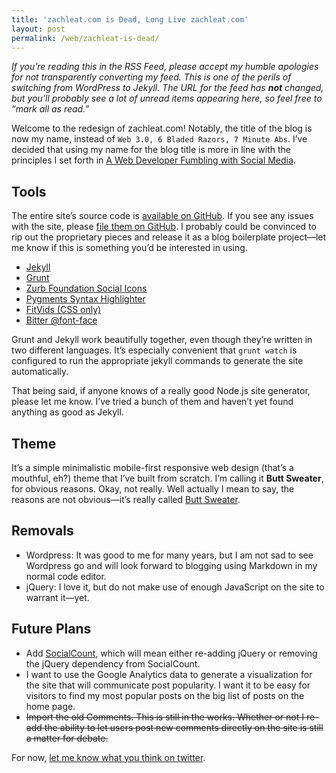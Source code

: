 ```yaml
---
title: 'zachleat.com is Dead, Long Live zachleat.com'
layout: post
permalink: /web/zachleat-is-dead/
---
```


*If you’re reading this in the RSS Feed, please accept my humble apologies for not transparently converting my feed. This is one of the perils of switching from WordPress to Jekyll. The URL for the feed has **not** changed, but you’ll probably see a lot of unread items appearing here, so feel free to “mark all as read.”*

Welcome to the redesign of zachleat.com! Notably, the title of the blog is now my name, instead of `Web 3.0, 6 Bladed Razors, 7 Minute Abs`. I’ve decided that using my name for the blog title is more in line with the principles I set forth in [A Web Developer Fumbling with Social Media](/web/fumbling-with-social-media/).

## Tools

The entire site’s source code is [available on GitHub](https://github.com/zachleat/zachleat.com). If you see any issues with the site, please [file them on GitHub](https://github.com/zachleat/zachleat.com/issues). I probably could be convinced to rip out the proprietary pieces and release it as a blog boilerplate project—let me know if this is something you’d be interested in using.

* [Jekyll](https://github.com/mojombo/jekyll)
* [Grunt](http://gruntjs.com/)
* [Zurb Foundation Social Icons](http://zurb.com/playground/foundation-icons)
* [Pygments Syntax Highlighter](http://pygments.org/)
* [FitVids (CSS only)](http://fitvidsjs.com/)
* [Bitter @font-face](http://www.google.com/fonts/specimen/Bitter)

Grunt and Jekyll work beautifully together, even though they’re written in two different languages. It’s especially convenient that `grunt watch` is configured to run the appropriate jekyll commands to generate the site automatically.

That being said, if anyone knows of a really good Node.js site generator, please let me know. I’ve tried a bunch of them and haven’t yet found anything as good as Jekyll.

## Theme

It’s a simple minimalistic mobile-first responsive web design (that’s a mouthful, eh?) theme that I’ve built from scratch. I’m calling it **Butt Sweater**, for obvious reasons. Okay, not really. Well actually I mean to say, the reasons are not obvious—it’s really called [Butt Sweater](https://github.com/zachleat/zachleat.com/blob/093aaa88642a5ba7b4d410828d1f53a3a047f8bd/web/css/_buttsweater.scss).

## Removals

* Wordpress: It was good to me for many years, but I am not sad to see Wordpress go and will look forward to blogging using Markdown in my normal code editor.
* jQuery: I love it, but do not make use of enough JavaScript on the site to warrant it—yet.

## Future Plans

* Add [SocialCount](/web/socialcount/), which will mean either re-adding jQuery or removing the jQuery dependency from SocialCount.
* I want to use the Google Analytics data to generate a visualization for the site that will communicate post popularity. I want it to be easy for visitors to find my most popular posts on the big list of posts on the home page.
* ~~Import the old Comments. This is still in the works.  Whether or not I re-add the ability to let users post new comments directly on the site is still a matter for debate.~~

For now, [let me know what you think on twitter](https://twitter.com/zachleat/).
